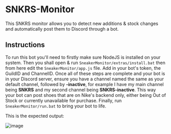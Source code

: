 # SNKRS-Monitor
This SNKRS monitor allows you to detect new additions &amp; stock changes and automatically post them to Discord through a bot.


## Instructions
To run this bot you'll need to firstly make sure NodeJS is installed on your system. Then you shall open & run `SneakerMonitor/extras/install.bat` then from here edit the `SneakerMonitor/app.js` file. Add in your bot's token, the GuildID and ChannelID. Once all of these steps are complete and your bot is in your Discord server, ensure you have a channel named the same as your default channel, followed by **-inactive**, for example I have my main channel being **SNKRS** and my second channel being **SNKRS-inactive**. This way your bot can post shoes that are on Nike's backend only, either being Out of Stock or currently unavailable for purchase. Finally, run `SneakerMonitor/run.bat` to bring your bot to life.

This is the expected output:

![image](https://user-images.githubusercontent.com/37600872/180875336-56e31a86-00e5-407d-85aa-2f2209bb8d25.png)
